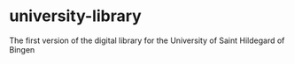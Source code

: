 # university-library
 The first version of the digital library for the University of Saint Hildegard of Bingen
